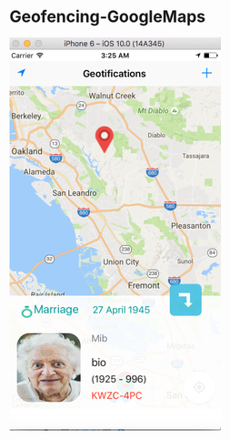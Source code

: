 # Geofencing-GoogleMaps

![alt tag](https://github.com/CristianCardosoA/Geofencing-GoogleMaps/blob/master/Captura%20de%20pantalla%202016-11-02%20a%20la(s)%2003.25.34.png)
